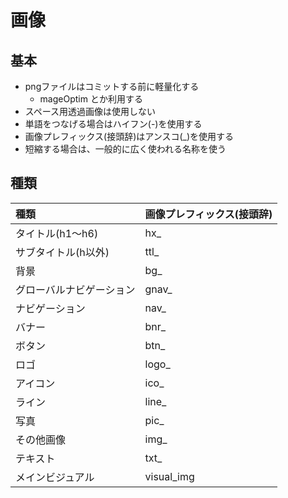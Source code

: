 画像
================
基本
-----------------
+ pngファイルはコミットする前に軽量化する
  + mageOptim とか利用する
+ スペース用透過画像は使用しない
+ 単語をつなげる場合はハイフン(-)を使用する  
+ 画像プレフィックス(接頭辞)はアンスコ(_)を使用する
+ 短縮する場合は、一般的に広く使われる名称を使う


種類
-----------------

| 種類 | 画像プレフィックス(接頭辞)| 
|:-----|:-----|
| タイトル(h1〜h6)| hx_ |
| サブタイトル(h以外) |ttl_ |
| 背景 | bg_ |
| グローバルナビゲーション | gnav_ |
| ナビゲーション | nav_ |
| バナー | bnr_ |
| ボタン | btn_ |
| ロゴ | logo_ |
| アイコン | ico_ |
| ライン | line_ |
| 写真 | pic_ |
| その他画像 |img_ |
| テキスト | txt_ |
| メインビジュアル | visual_img |
